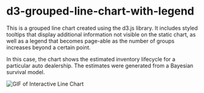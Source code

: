 # d3-grouped-line-chart-with-legend

This is a grouped line chart created using the d3.js library. It includes styled tooltips that display additional information not visible on the static chart, as well as a legend that becomes page-able as the number of groups increases beyond a certain point.

In this case, the chart shows the estimated inventory lifecycle for a particular auto dealership. The estimates were generated from a Bayesian survival model.

![GIF of Interactive Line Chart](http://g.recordit.co/LTdEigiSXI.gif?raw=true "Interactive Grouped Line Chart")
